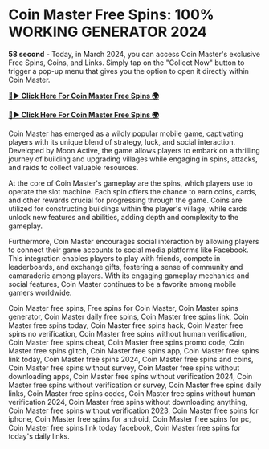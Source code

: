 # Coin Master Free Spins: 100% WORKING GENERATOR 2024

**58 second** - Today, in March 2024, you can access Coin Master's exclusive Free Spins, Coins, and Links. Simply tap on the "Collect Now" button to trigger a pop-up menu that gives you the option to open it directly within Coin Master.

[**🔴► Click Here For Coin Master Free Spins 🌍**](https://jimaddadel.github.io/Coin)

[**🔴► Click Here For Coin Master Free Spins 🌍**](https://jimaddadel.github.io/Coin)
 
Coin Master has emerged as a wildly popular mobile game, captivating players with its unique blend of strategy, luck, and social interaction. Developed by Moon Active, the game allows players to embark on a thrilling journey of building and upgrading villages while engaging in spins, attacks, and raids to collect valuable resources.

At the core of Coin Master's gameplay are the spins, which players use to operate the slot machine. Each spin offers the chance to earn coins, cards, and other rewards crucial for progressing through the game. Coins are utilized for constructing buildings within the player's village, while cards unlock new features and abilities, adding depth and complexity to the gameplay.

Furthermore, Coin Master encourages social interaction by allowing players to connect their game accounts to social media platforms like Facebook. This integration enables players to play with friends, compete in leaderboards, and exchange gifts, fostering a sense of community and camaraderie among players. With its engaging gameplay mechanics and social features, Coin Master continues to be a favorite among mobile gamers worldwide.

Coin Master free spins, Free spins for Coin Master, Coin Master spins generator, Coin Master daily free spins, Coin Master free spins link, Coin Master free spins today, Coin Master free spins hack, Coin Master free spins no verification, Coin Master free spins without human verification, Coin Master free spins cheat, Coin Master free spins promo code, Coin Master free spins glitch, Coin Master free spins app, Coin Master free spins link today, Coin Master free spins 2024, Coin Master free spins and coins, Coin Master free spins without survey, Coin Master free spins without downloading apps, Coin Master free spins without verification 2024, Coin Master free spins without verification or survey, Coin Master free spins daily links, Coin Master free spins codes, Coin Master free spins without human verification 2024, Coin Master free spins without downloading anything, Coin Master free spins without verification 2023, Coin Master free spins for iphone, Coin Master free spins for android, Coin Master free spins for pc, Coin Master free spins link today facebook, Coin Master free spins for today's daily links.
